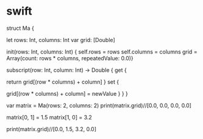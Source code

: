 # swift
struct Ma {

let rows: Int, columns: Int
var grid: [Double]


init(rows: Int, columns: Int) {
self.rows = rows
self.columns = columns
grid = Array(count: rows * columns, repeatedValue: 0.0)}

subscript(row: Int, column: Int) -> Double {
get {

return grid[(row * columns) + column]
}
set {

grid[(row * columns) + column] = newValue
}
}
}

var matrix = Ma(rows: 2, columns: 2)
print(matrix.grid)//[0.0, 0.0, 0.0, 0.0]

matrix[0, 1] = 1.5
matrix[1, 0] = 3.2

print(matrix.grid)//[0.0, 1.5, 3.2, 0.0]
